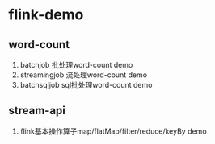 # flink-demo
## word-count
1. batchjob 批处理word-count demo
2. streamingjob 流处理word-count demo
3. batchsqljob  sql批处理word-count demo
   

## stream-api
1. flink基本操作算子map/flatMap/filter/reduce/keyBy demo